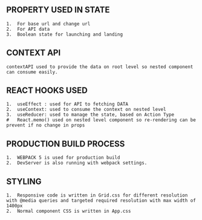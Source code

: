 
## PROPERTY USED IN STATE
    1.  For base url and change url
    2.  For API data 
    3.  Boolean state for launching and landing 

## CONTEXT API
    contextAPI used to provide the data on root level so nested component can consume easily.

## REACT HOOKS USED
    1.  useEffect : used for API to fetching DATA
    2.  useContext: used to consume the context on nested level
    3.  useReducer: used to manage the state, based on Action Type
    #   React.memo() used on nested level component so re-rendering can be prevent if no change in props

## PRODUCTION BUILD PROCESS
    1.  WEBPACK 5 is used for production build 
    2.  DevServer is also running with webpack settings.
## STYLING 
    1.  Responsive code is written in Grid.css for different resolution with @media queries and targeted required resolution with max width of 1400px
    2.  Normal component CSS is written in App.css